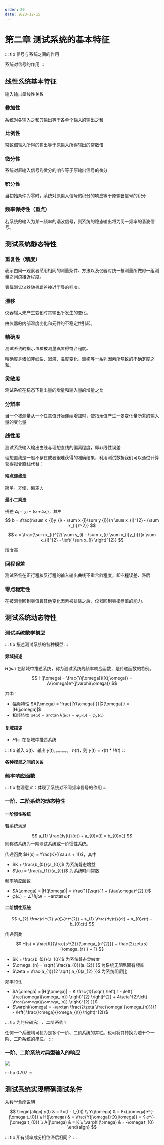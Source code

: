 ```yaml
---
order: 20
date: 2023-12-15
---
```


# 第二章 测试系统的基本特征

::: tip
信号与系统之间的作用

系统对信号的作用
:::

## 线性系统基本特征

输入输出呈线性关系

### 叠加性

系统对各输入之和的输出等于各单个输入的输出之和

### 比例性

常数倍输入所得的输出等于原输入所得输出的常数倍

### 微分性

系统对原输入信号的微分的响应等于原输出信号的微分

### 积分性

当初始条件为零时，系统对原输入信号的积分的响应等于原输出信号的积分

### 频率保持性（重点）

若系统的输入为某一频率的谐波信号，则系统的稳态输出将为同一频率的谐波信号。

## 测试系统静态特性

### 重复性（精度） 

表示由同一观察者采用相同的测量条件、方法以及仪器对统一被测量所做的一组测量之间的接近程度。

表征测试仪器随机误差接近于零的程度。

### 漂移

仪器输入未产生变化时其输出所发生的变化。

由仪器的内部温度变化和元件的不稳定性引起。

### 精确度

测试系统的指示值和被测量真值得符合程度。

精确度是诸如非线性、迟滞、温度变化、漂移等一系列因素所导致的不确定度之和。

### 灵敏度

测试系统在稳态下输出量的增量和输入量的增量之比

### 分辨率

当一个被测量从一个任意值开始连续增加时，使指示值产生一定变化量所需的输入量的变化量

### 线性度

测试系统输入输出曲线与理想直线的偏离程度，即非线性误差

理想直线是一般不存在或者很难获得的准确结果，利用测试数据我们可以通过计算获得拟合直线代替：

#### 端点连线法

简单、方便、偏差大
#### 最小二乘法

残差  $\Delta_{i} = y_{i} - (a + bx_{i})$，其中
$$
b = \frac{n\sum x_{i}y_{i} - \sum x_{i}\sum y_{i}}{n \sum x_{i}^{2} - (\sum x_{i})^{2}}
$$

$$
a = \frac{\sum x_{i}^{2} \sum y_{i} - \sum x_{i} \sum x_{i}y_{i}}{n \sum x_{i}^{2} - \left( \sum x_{i} \right)^{2}}
$$

精度高

### 回程误差

测试系统在正行程和反行程的输入输出曲线不重合的程度，即空程误差、滞后

### 零点稳定性

在被测量回到零值且其他变化因素被排除之后，仪器回到零指示值的能力。

## 测试系统动态特性

### 测试系统数学模型

::: tip
描述测试系统的各种模型
:::

#### 频域描述

$H(j\omega)$ 在频域中描述系统，称为测试系统的频率响应函数，是传递函数的特例。

$$
H(j\omega) = \frac{Y(j\omega)}{X(j\omega)} = A(\omega)e^{j\varphi(\omega)}
$$

其中：
- 幅频特性 $A(\omega) = \frac{|Y(\omega)|}{|X(\omega)|} = |H(j\omega)|$
- 相频特性 $\varphi(\omega) = \arctan H(j\omega) = \varphi_{y}(\omega) - \varphi_{x}(\omega)$

#### 复域描述

- $H(s)$ 在复域中描述系统

::: tip
输入 $x(t)$、输出 $y(t)$，。。。。。。 $h(t)$，则 $y(t) = x(t) * H(t)$
:::

#### 各种模型之间的关系

### 频率响应函数

::: tip
物理意义：体现了系统对不同频率信号的作用
:::

###  一阶、二阶系统的动态特性

#### 一阶惯性系统

若系统满足

$$
a_{1} \frac{dy(t)}{dt} + a_{0}y(t) = b_{0}x(t)
$$
则称该系统为一阶测试系统或一阶惯性系统。

传递函数 $H(s) = \frac{K}{(\tau s + 1)}$，其中
- $K = \frac{b_{0}}{a_{0}}$ 为系统静态增益
- $\tau = \frac{a_{1}}{a_{0}}$ 为系统时间常数

频率响应函数
- $A(\omega) = |H(j\omega)| = \frac{1}{\sqrt{ 1 + (\tau\omega)^{2} }}$
- $\varphi(\omega) = \angle H(j\omega) = -\arctan \omega \tau$

#### 二阶惯性系统

$$
a_{2} \frac{d ^{2} y(t)}{dt^{2}} + a_{1} \frac{dy(t)}{dt} + a_{0}y(t) = b_{0}x(t)
$$

传递函数 

$$
H(s) = \frac{K}{\frac{s^{2}}{\omega_{n^{2}}} + \frac{2\zeta s}{\omega_{n} } + 1}
$$

-  $K = \frac{b_{0}}{a_{0}}$ 为系统静态灵敏度
- $\omega_{n} = \sqrt{ \frac{a_{0}}{a_{2}} }$ 为系统无阻尼固有频率
- $\zeta = \frac{a_{1}}{2 \sqrt{ a_{0}a_{2} }}$ 为系统阻尼比

频率特性
- $A(\omega) = |H(j\omega)| = K \frac{1}{\sqrt{ \left[ 1 - \left( \frac{\omega}{\omega_{n}} \right)^{2} \right]^{2} + 4\zeta^{2}\left( \frac{\omega}{\omega_{n}} \right)^{2} }}$
- $\varphi(\omega) = -\arctan \frac{2\zeta \frac{\omega}{\omega_{n}}}{1 - \left( \frac{\omega}{\omega_{n}} \right)^{2}}$

::: tip
为何只研究一、二阶系统？

任何一个系统均可视为是多个一阶、二阶系统的并联。也可将其转换为若干个一阶、二阶系统的串联。
:::

###  一阶、二阶系统对典型输入的响应

![](http://localhost:8080/assets/images/match/subjects/ControlEngineering/3dC6BE49Bb202312111017837.png)

::: tip
0.707
:::
## 测试系统实现精确测试条件

从数学角度说明


$$
\begin{align}
y(t)  &  = Kx(t - t_{0}) \\
Y(j\omega)  &  = Kx(j\omega)e^{-j\omega t_{0}} \\
H(j\omega)  &  = \frac{Y(j\omega)}{X(j\omega)} = K e^{-j\omega t_{0}} \\
A(j\omega)  &  = K \\
\varphi(\omega)  &  = -\omega t_{0}
\end{align}
$$

::: tip
所有频率成分相位滞后相同？
:::